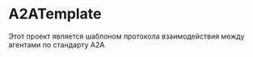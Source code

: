 # A2ATemplate

Этот проект является шаблоном протокола взаимодействия между агентами по стандарту A2A